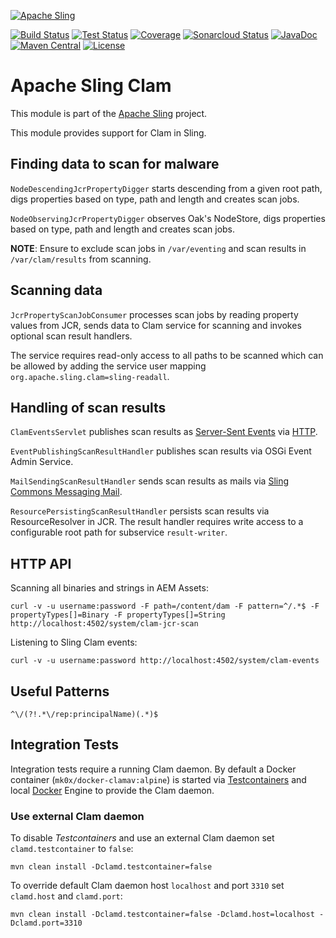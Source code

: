 [![Apache Sling](https://sling.apache.org/res/logos/sling.png)](https://sling.apache.org)

&#32;[![Build Status](https://ci-builds.apache.org/job/Sling/job/modules/job/sling-org-apache-sling-clam/job/master/badge/icon)](https://ci-builds.apache.org/job/Sling/job/modules/job/sling-org-apache-sling-clam/job/master/)&#32;[![Test Status](https://img.shields.io/jenkins/tests.svg?jobUrl=https://ci-builds.apache.org/job/Sling/job/modules/job/sling-org-apache-sling-clam/job/master/)](https://ci-builds.apache.org/job/Sling/job/modules/job/sling-org-apache-sling-clam/job/master/test/?width=800&height=600)&#32;[![Coverage](https://sonarcloud.io/api/project_badges/measure?project=apache_sling-org-apache-sling-clam&metric=coverage)](https://sonarcloud.io/dashboard?id=apache_sling-org-apache-sling-clam)&#32;[![Sonarcloud Status](https://sonarcloud.io/api/project_badges/measure?project=apache_sling-org-apache-sling-clam&metric=alert_status)](https://sonarcloud.io/dashboard?id=apache_sling-org-apache-sling-clam)&#32;[![JavaDoc](https://www.javadoc.io/badge/org.apache.sling/org.apache.sling.clam.svg)](https://www.javadoc.io/doc/org.apache.sling/org-apache-sling-clam)&#32;[![Maven Central](https://maven-badges.herokuapp.com/maven-central/org.apache.sling/org.apache.sling.clam/badge.svg)](https://search.maven.org/#search%7Cga%7C1%7Cg%3A%22org.apache.sling%22%20a%3A%22org.apache.sling.clam%22) [![License](https://img.shields.io/badge/License-Apache%202.0-blue.svg)](https://www.apache.org/licenses/LICENSE-2.0)

# Apache Sling Clam

This module is part of the [Apache Sling](https://sling.apache.org) project.

This module provides support for Clam in Sling.


## Finding data to scan for malware

`NodeDescendingJcrPropertyDigger` starts descending from a given root path, digs properties based on type, path and length and creates scan jobs.

`NodeObservingJcrPropertyDigger` observes Oak's NodeStore, digs properties based on type, path and length and creates scan jobs.

**NOTE**: Ensure to exclude scan jobs in `/var/eventing` and scan results in `/var/clam/results` from scanning.


## Scanning data

`JcrPropertyScanJobConsumer` processes scan jobs by reading property values from JCR, sends data to Clam service for scanning and invokes optional scan result handlers.

The service requires read-only access to all paths to be scanned which can be allowed by adding the service user mapping `org.apache.sling.clam=sling-readall`.


## Handling of scan results

`ClamEventsServlet` publishes scan results as [Server-Sent Events](https://html.spec.whatwg.org/multipage/server-sent-events.html) via [HTTP](#http-api).

`EventPublishingScanResultHandler` publishes scan results via OSGi Event Admin Service.

`MailSendingScanResultHandler` sends scan results as mails via [Sling Commons Messaging Mail](https://github.com/apache/sling-org-apache-sling-commons-messaging-mail).

`ResourcePersistingScanResultHandler` persists scan results via ResourceResolver in JCR. The result handler requires write access to a configurable root path for subservice `result-writer`.


## HTTP API

Scanning all binaries and strings in AEM Assets:

    curl -v -u username:password -F path=/content/dam -F pattern=^/.*$ -F propertyTypes[]=Binary -F propertyTypes[]=String http://localhost:4502/system/clam-jcr-scan

Listening to Sling Clam events:

    curl -v -u username:password http://localhost:4502/system/clam-events


## Useful Patterns

    ^\/(?!.*\/rep:principalName)(.*)$


## Integration Tests

Integration tests require a running Clam daemon. By default a Docker container (`mk0x/docker-clamav:alpine`) is started via [Testcontainers](https://www.testcontainers.org/) and local [Docker](https://www.docker.com/) Engine to provide the Clam daemon.


### Use external Clam daemon

To disable *Testcontainers* and use an external Clam daemon set `clamd.testcontainer` to `false`:

    mvn clean install -Dclamd.testcontainer=false

To override default Clam daemon host `localhost` and port `3310` set `clamd.host` and `clamd.port`:

    mvn clean install -Dclamd.testcontainer=false -Dclamd.host=localhost -Dclamd.port=3310
